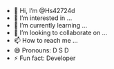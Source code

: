 - 👋 Hi, I’m @Hs42724d
- 👀 I’m interested in ...
- 🌱 I’m currently learning ...
- 💞️ I’m looking to collaborate on ...
- 📫 How to reach me ...
- 😄 Pronouns: D S D
- ⚡ Fun fact: Developer

<!---
Hs42724d/Hs42724d is a ✨ special ✨ repository because its `README.md` (this file) appears on your GitHub profile.
You can click the Preview link to take a look at your changes.
--->
